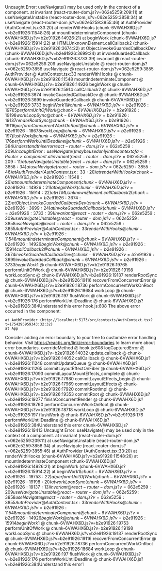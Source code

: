 Uncaught Error: useNavigate() may be used only in the context of a <Router> component.
    at invariant (react-router-dom.js?v=062e5259:209:11)
    at useNavigateUnstable (react-router-dom.js?v=062e5259:3858:34)
    at useNavigate (react-router-dom.js?v=062e5259:3855:46)
    at AuthProvider (AuthContext.tsx:33:20)
    at renderWithHooks (chunk-6VWAHX6D.js?v=b2e91926:11548:26)
    at mountIndeterminateComponent (chunk-6VWAHX6D.js?v=b2e91926:14926:21)
    at beginWork (chunk-6VWAHX6D.js?v=b2e91926:15914:22)
    at HTMLUnknownElement.callCallback2 (chunk-6VWAHX6D.js?v=b2e91926:3674:22)
    at Object.invokeGuardedCallbackDev (chunk-6VWAHX6D.js?v=b2e91926:3699:24)
    at invokeGuardedCallback (chunk-6VWAHX6D.js?v=b2e91926:3733:39)
invariant @ react-router-dom.js?v=062e5259:209
useNavigateUnstable @ react-router-dom.js?v=062e5259:3858
useNavigate @ react-router-dom.js?v=062e5259:3855
AuthProvider @ AuthContext.tsx:33
renderWithHooks @ chunk-6VWAHX6D.js?v=b2e91926:11548
mountIndeterminateComponent @ chunk-6VWAHX6D.js?v=b2e91926:14926
beginWork @ chunk-6VWAHX6D.js?v=b2e91926:15914
callCallback2 @ chunk-6VWAHX6D.js?v=b2e91926:3674
invokeGuardedCallbackDev @ chunk-6VWAHX6D.js?v=b2e91926:3699
invokeGuardedCallback @ chunk-6VWAHX6D.js?v=b2e91926:3733
beginWork$1 @ chunk-6VWAHX6D.js?v=b2e91926:19765
performUnitOfWork @ chunk-6VWAHX6D.js?v=b2e91926:19198
workLoopSync @ chunk-6VWAHX6D.js?v=b2e91926:19137
renderRootSync @ chunk-6VWAHX6D.js?v=b2e91926:19116
performConcurrentWorkOnRoot @ chunk-6VWAHX6D.js?v=b2e91926:18678
workLoop @ chunk-6VWAHX6D.js?v=b2e91926:197
flushWork @ chunk-6VWAHX6D.js?v=b2e91926:176
performWorkUntilDeadline @ chunk-6VWAHX6D.js?v=b2e91926:384Understand this error
react-router-dom.js?v=062e5259:209 Uncaught Error: useNavigate() may be used only in the context of a <Router> component.
    at invariant (react-router-dom.js?v=062e5259:209:11)
    at useNavigateUnstable (react-router-dom.js?v=062e5259:3858:34)
    at useNavigate (react-router-dom.js?v=062e5259:3855:46)
    at AuthProvider (AuthContext.tsx:33:20)
    at renderWithHooks (chunk-6VWAHX6D.js?v=b2e91926:11548:26)
    at mountIndeterminateComponent (chunk-6VWAHX6D.js?v=b2e91926:14926:21)
    at beginWork (chunk-6VWAHX6D.js?v=b2e91926:15914:22)
    at HTMLUnknownElement.callCallback2 (chunk-6VWAHX6D.js?v=b2e91926:3674:22)
    at Object.invokeGuardedCallbackDev (chunk-6VWAHX6D.js?v=b2e91926:3699:24)
    at invokeGuardedCallback (chunk-6VWAHX6D.js?v=b2e91926:3733:39)
invariant @ react-router-dom.js?v=062e5259:209
useNavigateUnstable @ react-router-dom.js?v=062e5259:3858
useNavigate @ react-router-dom.js?v=062e5259:3855
AuthProvider @ AuthContext.tsx:33
renderWithHooks @ chunk-6VWAHX6D.js?v=b2e91926:11548
mountIndeterminateComponent @ chunk-6VWAHX6D.js?v=b2e91926:14926
beginWork @ chunk-6VWAHX6D.js?v=b2e91926:15914
callCallback2 @ chunk-6VWAHX6D.js?v=b2e91926:3674
invokeGuardedCallbackDev @ chunk-6VWAHX6D.js?v=b2e91926:3699
invokeGuardedCallback @ chunk-6VWAHX6D.js?v=b2e91926:3733
beginWork$1 @ chunk-6VWAHX6D.js?v=b2e91926:19765
performUnitOfWork @ chunk-6VWAHX6D.js?v=b2e91926:19198
workLoopSync @ chunk-6VWAHX6D.js?v=b2e91926:19137
renderRootSync @ chunk-6VWAHX6D.js?v=b2e91926:19116
recoverFromConcurrentError @ chunk-6VWAHX6D.js?v=b2e91926:18736
performConcurrentWorkOnRoot @ chunk-6VWAHX6D.js?v=b2e91926:18684
workLoop @ chunk-6VWAHX6D.js?v=b2e91926:197
flushWork @ chunk-6VWAHX6D.js?v=b2e91926:176
performWorkUntilDeadline @ chunk-6VWAHX6D.js?v=b2e91926:384Understand this error
hook.js:608 The above error occurred in the <AuthProvider> component:

    at AuthProvider (http://localhost:5173/src/contexts/AuthContext.tsx?t=1754295959343:32:32)
    at App

Consider adding an error boundary to your tree to customize error handling behavior.
Visit https://reactjs.org/link/error-boundaries to learn more about error boundaries.
overrideMethod @ hook.js:608
logCapturedError @ chunk-6VWAHX6D.js?v=b2e91926:14032
update.callback @ chunk-6VWAHX6D.js?v=b2e91926:14052
callCallback @ chunk-6VWAHX6D.js?v=b2e91926:11248
commitUpdateQueue @ chunk-6VWAHX6D.js?v=b2e91926:11265
commitLayoutEffectOnFiber @ chunk-6VWAHX6D.js?v=b2e91926:17093
commitLayoutMountEffects_complete @ chunk-6VWAHX6D.js?v=b2e91926:17980
commitLayoutEffects_begin @ chunk-6VWAHX6D.js?v=b2e91926:17969
commitLayoutEffects @ chunk-6VWAHX6D.js?v=b2e91926:17920
commitRootImpl @ chunk-6VWAHX6D.js?v=b2e91926:19353
commitRoot @ chunk-6VWAHX6D.js?v=b2e91926:19277
finishConcurrentRender @ chunk-6VWAHX6D.js?v=b2e91926:18760
performConcurrentWorkOnRoot @ chunk-6VWAHX6D.js?v=b2e91926:18718
workLoop @ chunk-6VWAHX6D.js?v=b2e91926:197
flushWork @ chunk-6VWAHX6D.js?v=b2e91926:176
performWorkUntilDeadline @ chunk-6VWAHX6D.js?v=b2e91926:384Understand this error
chunk-6VWAHX6D.js?v=b2e91926:19413 Uncaught Error: useNavigate() may be used only in the context of a <Router> component.
    at invariant (react-router-dom.js?v=062e5259:209:11)
    at useNavigateUnstable (react-router-dom.js?v=062e5259:3858:34)
    at useNavigate (react-router-dom.js?v=062e5259:3855:46)
    at AuthProvider (AuthContext.tsx:33:20)
    at renderWithHooks (chunk-6VWAHX6D.js?v=b2e91926:11548:26)
    at mountIndeterminateComponent (chunk-6VWAHX6D.js?v=b2e91926:14926:21)
    at beginWork (chunk-6VWAHX6D.js?v=b2e91926:15914:22)
    at beginWork$1 (chunk-6VWAHX6D.js?v=b2e91926:19753:22)
    at performUnitOfWork (chunk-6VWAHX6D.js?v=b2e91926:19198:20)
    at workLoopSync (chunk-6VWAHX6D.js?v=b2e91926:19137:13)
invariant @ react-router-dom.js?v=062e5259:209
useNavigateUnstable @ react-router-dom.js?v=062e5259:3858
useNavigate @ react-router-dom.js?v=062e5259:3855
AuthProvider @ AuthContext.tsx:33
renderWithHooks @ chunk-6VWAHX6D.js?v=b2e91926:11548
mountIndeterminateComponent @ chunk-6VWAHX6D.js?v=b2e91926:14926
beginWork @ chunk-6VWAHX6D.js?v=b2e91926:15914
beginWork$1 @ chunk-6VWAHX6D.js?v=b2e91926:19753
performUnitOfWork @ chunk-6VWAHX6D.js?v=b2e91926:19198
workLoopSync @ chunk-6VWAHX6D.js?v=b2e91926:19137
renderRootSync @ chunk-6VWAHX6D.js?v=b2e91926:19116
recoverFromConcurrentError @ chunk-6VWAHX6D.js?v=b2e91926:18736
performConcurrentWorkOnRoot @ chunk-6VWAHX6D.js?v=b2e91926:18684
workLoop @ chunk-6VWAHX6D.js?v=b2e91926:197
flushWork @ chunk-6VWAHX6D.js?v=b2e91926:176
performWorkUntilDeadline @ chunk-6VWAHX6D.js?v=b2e91926:384Understand this error1